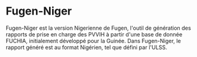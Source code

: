 # Fugen-Niger #

Fugen-Niger est la version Nigerienne de Fugen, l'outil de génération des rapports de prise en charge des PVVIH à partir d'une base de donnée FUCHIA, initialement développé pour la Guinée. Dans Fugen-Niger, le rapport généré est au format Nigérien, tel que défini par l'ULSS. 
